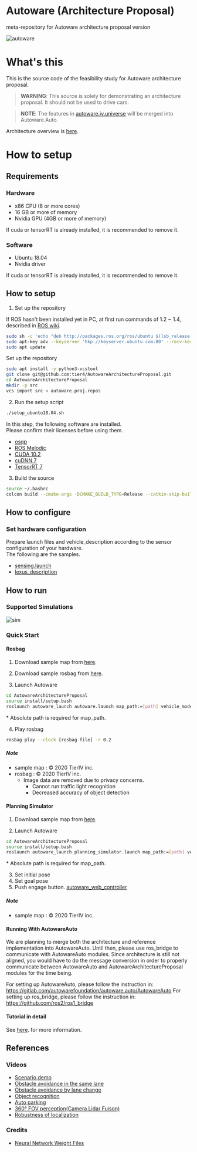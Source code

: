 # Autoware (Architecture Proposal)

meta-repository for Autoware architecture proposal version

![autoware](https://user-images.githubusercontent.com/8327598/69472442-cca50b00-0ded-11ea-9da0-9e2302aa1061.png)

# What's this

This is the source code of the feasibility study for Autoware architecture proposal.

> **WARNING**: This source is solely for demonstrating an architecture proposal. It should not be used to drive cars. 

> **NOTE**: The features in [autoware.iv.universe](https://github.com/tier4/autoware.iv.universe) will be merged into Autoware.Auto.

Architecture overview is [here](/design/Overview.md).

# How to setup

## Requirements

### Hardware

 - x86 CPU (8 or more cores)
 - 16 GB or more of memory
 - Nvidia GPU (4GB or more of memory)

If cuda or tensorRT is already installed, it is recommended to remove it.

### Software

 - Ubuntu 18.04
 - Nvidia driver
 
If cuda or tensorRT is already installed, it is recommended to remove it.

## How to setup

1. Set up the repository

If ROS hasn't been installed yet in PC, at first run commands of 1.2 ~ 1.4, described in [ROS wiki](http://wiki.ros.org/melodic/Installation/Ubuntu).

```sh
sudo sh -c 'echo "deb http://packages.ros.org/ros/ubuntu $(lsb_release -sc) main" > /etc/apt/sources.list.d/ros-latest.list'
sudo apt-key adv --keyserver 'hkp://keyserver.ubuntu.com:80' --recv-key C1CF6E31E6BADE8868B172B4F42ED6FBAB17C654
sudo apt update
```

Set up the repository

```sh
sudo apt install -y python3-vcstool
git clone git@github.com:tier4/AutowareArchitectureProposal.git
cd AutowareArchitectureProposal
mkdir -p src
vcs import src < autoware.proj.repos
```

2. Run the setup script

```sh
./setup_ubuntu18.04.sh
```

In this step, the following software are installed.  
Please confirm their licenses before using them.

- [osqp](https://github.com/oxfordcontrol/osqp/blob/master/LICENSE)
- [ROS Melodic](https://github.com/ros/ros/blob/noetic-devel/LICENSE)
- [CUDA 10.2](https://docs.nvidia.com/cuda/eula/index.html)
- [cuDNN 7](https://docs.nvidia.com/deeplearning/sdk/cudnn-sla/index.html)
- [TensorRT 7](https://docs.nvidia.com/deeplearning/sdk/tensorrt-sla/index.html)

3. Build the source

```sh
source ~/.bashrc
colcon build --cmake-args -DCMAKE_BUILD_TYPE=Release --catkin-skip-building-tests
```

## How to configure

### Set hardware configuration

Prepare launch files and vehicle_description according to the sensor configuration of your hardware.  
The following are the samples.

- [sensing.launch](https://github.com/tier4/autoware_launcher.universe/blob/master/sensing_launch/launch/sensing.launch)
- [lexus_description](https://github.com/tier4/lexus_description.iv.universe)

## How to run

### Supported Simulations

![sim](https://user-images.githubusercontent.com/8327598/79709776-0bd47b00-82fe-11ea-872e-d94ef25bc3bf.png)

### Quick Start

#### Rosbag

1. Download sample map from [here](https://drive.google.com/open?id=1ovrJcFS5CZ2H51D8xVWNtEvj_oiXW-zk).

2. Download sample rosbag from [here](https://drive.google.com/open?id=1BFcNjIBUVKwupPByATYczv2X4qZtdAeD).
3. Launch Autoware

```sh
cd AutowareArchitectureProposal
source install/setup.bash
roslaunch autoware_launch autoware.launch map_path:=[path] vehicle_model:=lexus sensor_model:=aip_xx1 rosbag:=true
```

\* Absolute path is required for map_path.

4. Play rosbag

```sh
rosbag play --clock [rosbag file] -r 0.2
```

##### Note

- sample map : © 2020 TierIV inc.
- rosbag : © 2020 TierIV inc.
  - Image data are removed due to privacy concerns.
    - Cannot run traffic light recognition
    - Decreased accuracy of object detection

#### Planning Simulator

1. Download sample map from [here](https://drive.google.com/open?id=197kgRfSomZzaSbRrjWTx614le2qN-oxx).

2. Launch Autoware

```sh
cd AutowareArchitectureProposal
source install/setup.bash
roslaunch autoware_launch planning_simulator.launch map_path:=[path] vehicle_model:=lexus sensor_model:=aip_xx1
```

\* Absolute path is required for map_path.

3. Set initial pose
4. Set goal pose
5. Push engage button.
   [autoware_web_controller](http://localhost:8085/autoware_web_controller/index.html)

##### Note

- sample map : © 2020 TierIV inc.

#### Running With AutowareAuto
We are planning to merge both the architecture and reference implementation into AutowareAuto.
Until then, please use ros_bridge to communicate with AutowareAuto modules.
Since architecture is still not aligned, you would have to do the message conversion in order to properly communicate between AutowareAuto and AutowareArchitectureProposal modules for the time being.

For setting up AutowareAuto, please follow the instruction in: https://gitlab.com/autowarefoundation/autoware.auto/AutowareAuto
For setting up ros_bridge, please follow the instruction in: https://github.com/ros2/ros1_bridge

#### Tutorial in detail

See [here](./docs/SimulationTutorial.md). for more information.


## References

### Videos

- [Scenario demo](https://youtu.be/kn2bIU_g0oY)
- [Obstacle avoidance in the same lane](https://youtu.be/s_4fBDixFJc)
- [Obstacle avoidance by lane change](https://youtu.be/SCIceXW9sqM)
- [Object recognition](https://youtu.be/uhhMIxe1zxQ)
- [Auto parking](https://youtu.be/e9R0F0ZJbWE)
- [360° FOV perception(Camera Lidar Fuison)](https://youtu.be/whzx-2RkVBA)
- [Robustness of localization](https://youtu.be/ydPxWB2jVnM)

### Credits

- [Neural Network Weight Files](./docs/Credits.md)
